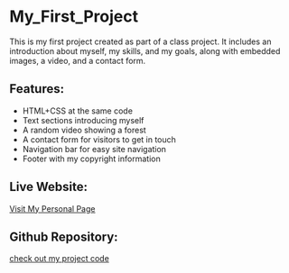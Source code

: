 # My_First_Project
This is my first project created as part of a class project. It includes an introduction about myself, my skills, and my goals, along with embedded images, a video, and a contact form.

## Features:
- HTML+CSS at the same code
- Text sections introducing myself
- A random video showing a forest
- A contact form for visitors to get in touch
- Navigation bar for easy site navigation
- Footer with my copyright information

## Live Website:
[Visit My Personal Page](https://abdulrhmanlm10.github.io/My_First_Project/)

## Github Repository:
[check out my project code](https://github.com/AbdulrhmanLM10/My_First_Project)

